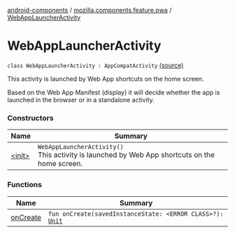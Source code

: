 [android-components](../../index.md) / [mozilla.components.feature.pwa](../index.md) / [WebAppLauncherActivity](./index.md)

# WebAppLauncherActivity

`class WebAppLauncherActivity : AppCompatActivity` [(source)](https://github.com/mozilla-mobile/android-components/blob/master/components/feature/pwa/src/main/java/mozilla/components/feature/pwa/WebAppLauncherActivity.kt#L23)

This activity is launched by Web App shortcuts on the home screen.

Based on the Web App Manifest (display) it will decide whether the app is launched in the browser or in a
standalone activity.

### Constructors

| Name | Summary |
|---|---|
| [&lt;init&gt;](-init-.md) | `WebAppLauncherActivity()`<br>This activity is launched by Web App shortcuts on the home screen. |

### Functions

| Name | Summary |
|---|---|
| [onCreate](on-create.md) | `fun onCreate(savedInstanceState: <ERROR CLASS>?): `[`Unit`](https://kotlinlang.org/api/latest/jvm/stdlib/kotlin/-unit/index.html) |
